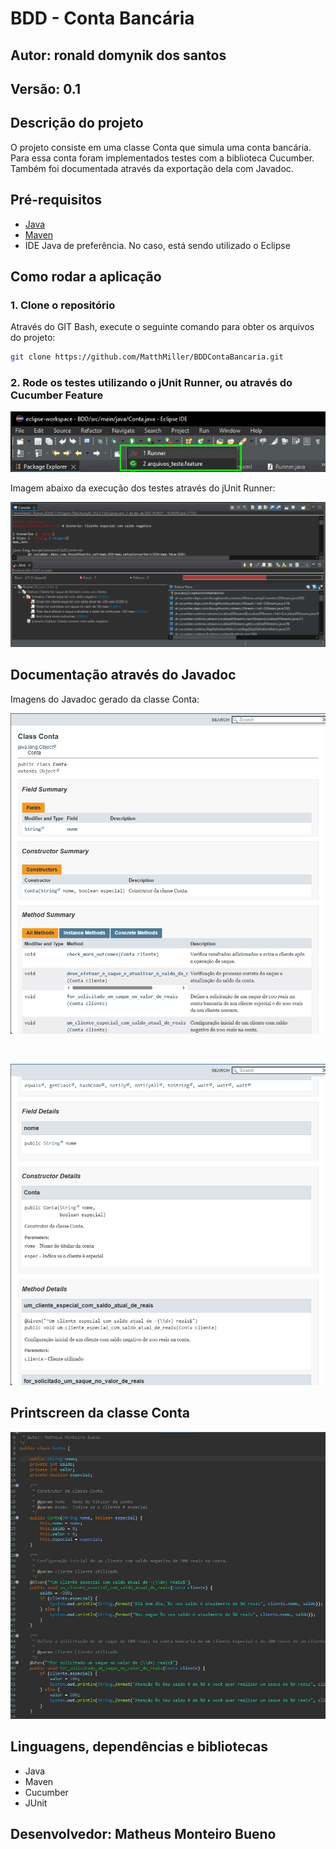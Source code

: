 # BDD - Conta Bancária

## Autor: ronald domynik dos santos


## Versão: 0.1

## Descrição do projeto

O projeto consiste em uma classe Conta que simula uma conta bancária. Para essa conta foram implementados testes com a biblioteca Cucumber. Também foi documentada através da exportação dela com Javadoc.

## Pré-requisitos

- [Java](https://www.java.com/pt-BR/)
- [Maven](https://maven.apache.org/)
- IDE Java de preferência. No caso, está sendo utilizado o Eclipse

## Como rodar a aplicação

### 1. Clone o repositório

Através do GIT Bash, execute o seguinte comando para obter os arquivos do projeto:

```bash
git clone https://github.com/MatthMiller/BDDContaBancaria.git
```

### 2. Rode os testes utilizando o jUnit Runner, ou através do Cucumber Feature

![Aba Run do Eclipse](repo-images/runner.jpg)

Imagem abaixo da execução dos testes através do jUnit Runner:

![Testes com jUnit](repo-images/resultado_testes.jpg)

## Documentação através do Javadoc

Imagens do Javadoc gerado da classe Conta:

![Imagem documentação Javadoc](repo-images/javadoc_1.jpg)

<br>

![Imagem documentação Javadoc](repo-images/javadoc_2.jpg)

## Printscreen da classe Conta

![Código da classe conta](repo-images/classe.jpg)

## Linguagens, dependências e bibliotecas

- Java
- Maven
- Cucumber
- JUnit

## Desenvolvedor: Matheus Monteiro Bueno
